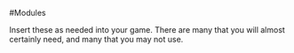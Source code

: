 #Modules

Insert these as needed into your game. There are many that you will almost certainly need, and many that you may not use.